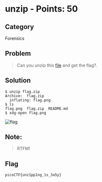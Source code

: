 # unzip - Points: 50
## Category
Forensics
## Problem 
> Can you unzip this [file](https://github.com/s4lm0n-m4k1/picoCTF2019_writeup/blob/master/Forensics/unzip/flag.zip) and get the flag?.
## Solution
```
$ unzip flag.zip 
Archive:  flag.zip
  inflating: flag.png                
$ ls
flag.png  flag.zip  README.md
$ xdg-open flag.png 
```
![flag](https://github.com/s4lm0n-m4k1/picoCTF2019_writeup/blob/master/Forensics/unzip/flag.png)
## Note: 
> RTFM!
## Flag
```
picoCTF{unz1pp1ng_1s_3a5y}
```
